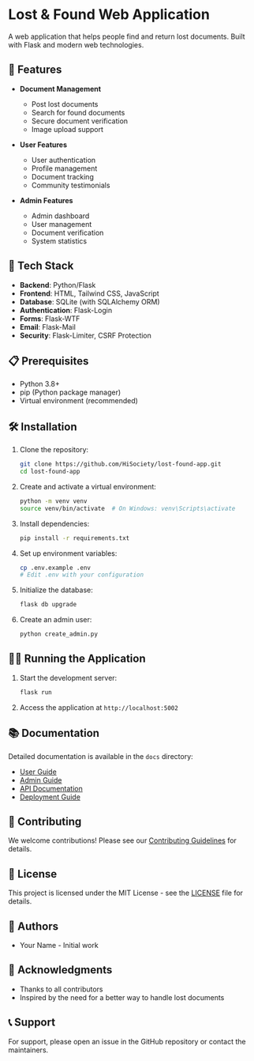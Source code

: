 # Lost & Found Web Application

A web application that helps people find and return lost documents. Built with Flask and modern web technologies.

## 🌟 Features

- **Document Management**
  - Post lost documents
  - Search for found documents
  - Secure document verification
  - Image upload support

- **User Features**
  - User authentication
  - Profile management
  - Document tracking
  - Community testimonials

- **Admin Features**
  - Admin dashboard
  - User management
  - Document verification
  - System statistics

## 🚀 Tech Stack

- **Backend**: Python/Flask
- **Frontend**: HTML, Tailwind CSS, JavaScript
- **Database**: SQLite (with SQLAlchemy ORM)
- **Authentication**: Flask-Login
- **Forms**: Flask-WTF
- **Email**: Flask-Mail
- **Security**: Flask-Limiter, CSRF Protection

## 📋 Prerequisites

- Python 3.8+
- pip (Python package manager)
- Virtual environment (recommended)

## 🛠️ Installation

1. Clone the repository:
   ```bash
   git clone https://github.com/HiSociety/lost-found-app.git
   cd lost-found-app
   ```

2. Create and activate a virtual environment:
   ```bash
   python -m venv venv
   source venv/bin/activate  # On Windows: venv\Scripts\activate
   ```

3. Install dependencies:
   ```bash
   pip install -r requirements.txt
   ```

4. Set up environment variables:
   ```bash
   cp .env.example .env
   # Edit .env with your configuration
   ```

5. Initialize the database:
   ```bash
   flask db upgrade
   ```

6. Create an admin user:
   ```bash
   python create_admin.py
   ```

## 🏃‍♂️ Running the Application

1. Start the development server:
   ```bash
   flask run
   ```

2. Access the application at `http://localhost:5002`

## 📚 Documentation

Detailed documentation is available in the `docs` directory:
- [User Guide](docs/user_guide.md)
- [Admin Guide](docs/admin_guide.md)
- [API Documentation](docs/api_documentation.md)
- [Deployment Guide](docs/deployment_guide.md)

## 🤝 Contributing

We welcome contributions! Please see our [Contributing Guidelines](CONTRIBUTING.md) for details.

## 📝 License

This project is licensed under the MIT License - see the [LICENSE](LICENSE) file for details.

## 👥 Authors

- Your Name - Initial work

## 🙏 Acknowledgments

- Thanks to all contributors
- Inspired by the need for a better way to handle lost documents

## 📞 Support

For support, please open an issue in the GitHub repository or contact the maintainers. 